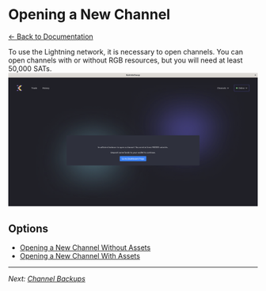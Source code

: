 # Opening a New Channel

[← Back to Documentation](README.md)

To use the Lightning network, it is necessary to open channels. You can open channels with or without RGB resources, but you will need at least 50,000 SATs. ![insufficient balance](img/26_open_channel_insufficient_balance.png)

## Options

- [Opening a New Channel Without Assets](OpeningChannelWithoutAssets.md)
- [Opening a New Channel With Assets](OpeningChannelWithAssets.md)

---

*Next: [Channel Backups](ChannelBackups.md)*
